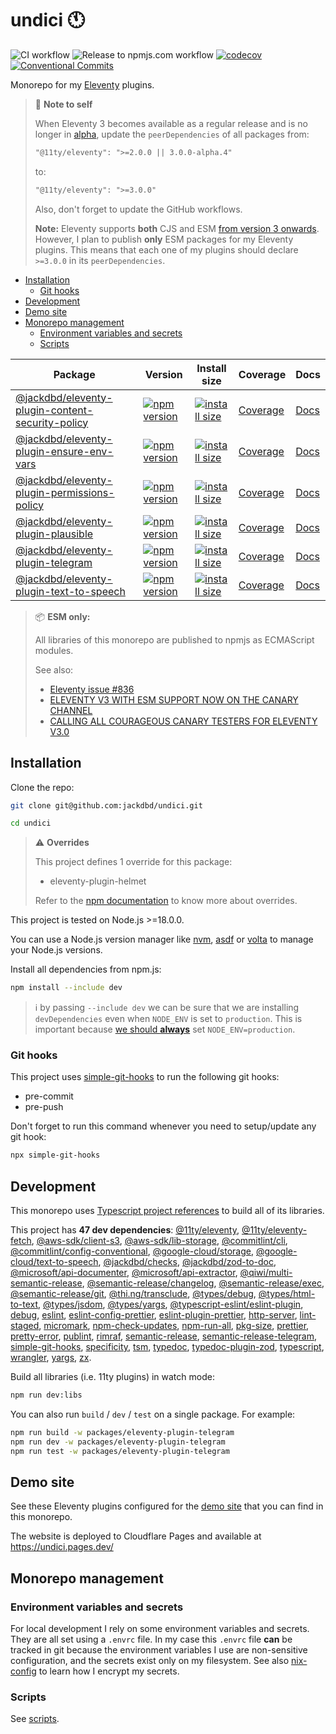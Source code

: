 # undici 🕚

![CI workflow](https://github.com/jackdbd/undici/actions/workflows/ci.yaml/badge.svg)
![Release to npmjs.com workflow](https://github.com/jackdbd/undici/actions/workflows/release-to-npmjs.yaml/badge.svg)
[![codecov](https://codecov.io/gh/jackdbd/undici/graph/badge.svg?token=BpFF8tmBYS)](https://codecov.io/gh/jackdbd/undici)
[![Conventional Commits](https://img.shields.io/badge/Conventional%20Commits-1.0.0-%23FE5196?logo=conventionalcommits&logoColor=white)](https://conventionalcommits.org)

Monorepo for my [Eleventy](https://www.11ty.dev/) plugins.

> 📌 **Note to self**
>
> When Eleventy 3 becomes available as a regular release and is no longer in [alpha](https://www.zachleat.com/web/eleventy-v3-alpha/), update the `peerDependencies` of all packages from:
>
> ```txt
> "@11ty/eleventy": ">=2.0.0 || 3.0.0-alpha.4"
> ```
>
> to:
>
> ```txt
> "@11ty/eleventy": ">=3.0.0"
> ```
>
> Also, don't forget to update the GitHub workflows.
>
> **Note:** Eleventy supports **both** CJS and ESM [from version 3 onwards](https://github.com/11ty/eleventy/pull/3074). However, I plan to publish **only** ESM packages for my Eleventy plugins. This means that each one of my plugins should declare `>=3.0.0` in its `peerDependencies`.

- [Installation](#installation)
  - [Git hooks](#git-hooks)
- [Development](#development)
- [Demo site](#demo-site)
- [Monorepo management](#monorepo-management)
  - [Environment variables and secrets](#environment-variables-and-secrets)
  - [Scripts](#scripts)

| Package | Version | Install size | Coverage | Docs |
|---|---|---|---|---|
| [@jackdbd/eleventy-plugin-content-security-policy](https://github.com/jackdbd/undici/tree/main/packages/eleventy-plugin-content-security-policy) | [![npm version](https://badge.fury.io/js/@jackdbd%2Feleventy-plugin-content-security-policy.svg)](https://badge.fury.io/js/@jackdbd%2Feleventy-plugin-content-security-policy) | [![install size](https://packagephobia.com/badge?p=@jackdbd/eleventy-plugin-content-security-policy)](https://packagephobia.com/result?p=@jackdbd/eleventy-plugin-content-security-policy) | [Coverage](https://app.codecov.io/gh/jackdbd/undici?flags%5B0%5D=eleventy-plugin-content-security-policy) | [Docs](https://jackdbd.github.io/undici/eleventy-plugin-content-security-policy/index.html) |
| [@jackdbd/eleventy-plugin-ensure-env-vars](https://github.com/jackdbd/undici/tree/main/packages/eleventy-plugin-ensure-env-vars) | [![npm version](https://badge.fury.io/js/@jackdbd%2Feleventy-plugin-ensure-env-vars.svg)](https://badge.fury.io/js/@jackdbd%2Feleventy-plugin-ensure-env-vars) | [![install size](https://packagephobia.com/badge?p=@jackdbd/eleventy-plugin-ensure-env-vars)](https://packagephobia.com/result?p=@jackdbd/eleventy-plugin-ensure-env-vars) | [Coverage](https://app.codecov.io/gh/jackdbd/undici?flags%5B0%5D=eleventy-plugin-ensure-env-vars) | [Docs](https://jackdbd.github.io/undici/eleventy-plugin-ensure-env-vars/index.html) |
| [@jackdbd/eleventy-plugin-permissions-policy](https://github.com/jackdbd/undici/tree/main/packages/eleventy-plugin-permissions-policy) | [![npm version](https://badge.fury.io/js/@jackdbd%2Feleventy-plugin-permissions-policy.svg)](https://badge.fury.io/js/@jackdbd%2Feleventy-plugin-permissions-policy) | [![install size](https://packagephobia.com/badge?p=@jackdbd/eleventy-plugin-permissions-policy)](https://packagephobia.com/result?p=@jackdbd/eleventy-plugin-permissions-policy) | [Coverage](https://app.codecov.io/gh/jackdbd/undici?flags%5B0%5D=eleventy-plugin-permissions-policy) | [Docs](https://jackdbd.github.io/undici/eleventy-plugin-permissions-policy/index.html) |
| [@jackdbd/eleventy-plugin-plausible](https://github.com/jackdbd/undici/tree/main/packages/eleventy-plugin-plausible) | [![npm version](https://badge.fury.io/js/@jackdbd%2Feleventy-plugin-plausible.svg)](https://badge.fury.io/js/@jackdbd%2Feleventy-plugin-plausible) | [![install size](https://packagephobia.com/badge?p=@jackdbd/eleventy-plugin-plausible)](https://packagephobia.com/result?p=@jackdbd/eleventy-plugin-plausible) | [Coverage](https://app.codecov.io/gh/jackdbd/undici?flags%5B0%5D=eleventy-plugin-plausible) | [Docs](https://jackdbd.github.io/undici/eleventy-plugin-plausible/index.html) |
| [@jackdbd/eleventy-plugin-telegram](https://github.com/jackdbd/undici/tree/main/packages/eleventy-plugin-telegram) | [![npm version](https://badge.fury.io/js/@jackdbd%2Feleventy-plugin-telegram.svg)](https://badge.fury.io/js/@jackdbd%2Feleventy-plugin-telegram) | [![install size](https://packagephobia.com/badge?p=@jackdbd/eleventy-plugin-telegram)](https://packagephobia.com/result?p=@jackdbd/eleventy-plugin-telegram) | [Coverage](https://app.codecov.io/gh/jackdbd/undici?flags%5B0%5D=eleventy-plugin-telegram) | [Docs](https://jackdbd.github.io/undici/eleventy-plugin-telegram/index.html) |
| [@jackdbd/eleventy-plugin-text-to-speech](https://github.com/jackdbd/undici/tree/main/packages/eleventy-plugin-text-to-speech) | [![npm version](https://badge.fury.io/js/@jackdbd%2Feleventy-plugin-text-to-speech.svg)](https://badge.fury.io/js/@jackdbd%2Feleventy-plugin-text-to-speech) | [![install size](https://packagephobia.com/badge?p=@jackdbd/eleventy-plugin-text-to-speech)](https://packagephobia.com/result?p=@jackdbd/eleventy-plugin-text-to-speech) | [Coverage](https://app.codecov.io/gh/jackdbd/undici?flags%5B0%5D=eleventy-plugin-text-to-speech) | [Docs](https://jackdbd.github.io/undici/eleventy-plugin-text-to-speech/index.html) |

> 📦 **ESM only:**
>
> All libraries of this monorepo are published to npmjs as ECMAScript modules.
>
> See also:
>
> - [Eleventy issue #836](https://github.com/11ty/eleventy/issues/836)
> - [ELEVENTY V3 WITH ESM SUPPORT NOW ON THE CANARY CHANNEL](https://www.zachleat.com/web/eleventy-v3-alpha/)
> - [CALLING ALL COURAGEOUS CANARY TESTERS FOR ELEVENTY V3.0](https://www.11ty.dev/blog/canary-eleventy-v3/)

## Installation

Clone the repo:

```sh
git clone git@github.com:jackdbd/undici.git

cd undici
```

> :warning: **Overrides**
>
> This project defines 1 override for this package:
>
> - eleventy-plugin-helmet
>
> Refer to the [npm documentation](https://docs.npmjs.com/cli/v10/configuring-npm/package-json#overrides) to know more about overrides.

This project is tested on Node.js >=18.0.0.

You can use a Node.js version manager like [nvm](https://github.com/nvm-sh/nvm), [asdf](https://github.com/asdf-vm/asdf) or [volta](https://github.com/volta-cli/volta) to manage your Node.js versions.

Install all dependencies from npm.js:

```sh
npm install --include dev
```

> :information_source: by passing `--include dev` we can be sure that we are installing `devDependencies` even when `NODE_ENV` is set to `production`. This is important because [we should **always**](https://youtu.be/HMM7GJC5E2o?si=RaVgw65WMOXDpHT2) set `NODE_ENV=production`.

### Git hooks

This project uses [simple-git-hooks](https://github.com/toplenboren/simple-git-hooks) to run the following git hooks:

- pre-commit
- pre-push

Don't forget to run this command whenever you need to setup/update any git hook:

```sh
npx simple-git-hooks
```

## Development

This monorepo uses [Typescript project references](https://www.typescriptlang.org/docs/handbook/project-references.html) to build all of its libraries.

This project has **47 dev dependencies**: [@11ty/eleventy](https://www.npmjs.com/package/@11ty/eleventy), [@11ty/eleventy-fetch](https://www.npmjs.com/package/@11ty/eleventy-fetch), [@aws-sdk/client-s3](https://www.npmjs.com/package/@aws-sdk/client-s3), [@aws-sdk/lib-storage](https://www.npmjs.com/package/@aws-sdk/lib-storage), [@commitlint/cli](https://www.npmjs.com/package/@commitlint/cli), [@commitlint/config-conventional](https://www.npmjs.com/package/@commitlint/config-conventional), [@google-cloud/storage](https://www.npmjs.com/package/@google-cloud/storage), [@google-cloud/text-to-speech](https://www.npmjs.com/package/@google-cloud/text-to-speech), [@jackdbd/checks](https://www.npmjs.com/package/@jackdbd/checks), [@jackdbd/zod-to-doc](https://www.npmjs.com/package/@jackdbd/zod-to-doc), [@microsoft/api-documenter](https://www.npmjs.com/package/@microsoft/api-documenter), [@microsoft/api-extractor](https://www.npmjs.com/package/@microsoft/api-extractor), [@qiwi/multi-semantic-release](https://www.npmjs.com/package/@qiwi/multi-semantic-release), [@semantic-release/changelog](https://www.npmjs.com/package/@semantic-release/changelog), [@semantic-release/exec](https://www.npmjs.com/package/@semantic-release/exec), [@semantic-release/git](https://www.npmjs.com/package/@semantic-release/git), [@thi.ng/transclude](https://www.npmjs.com/package/@thi.ng/transclude), [@types/debug](https://www.npmjs.com/package/@types/debug), [@types/html-to-text](https://www.npmjs.com/package/@types/html-to-text), [@types/jsdom](https://www.npmjs.com/package/@types/jsdom), [@types/yargs](https://www.npmjs.com/package/@types/yargs), [@typescript-eslint/eslint-plugin](https://www.npmjs.com/package/@typescript-eslint/eslint-plugin), [debug](https://www.npmjs.com/package/debug), [eslint](https://www.npmjs.com/package/eslint), [eslint-config-prettier](https://www.npmjs.com/package/eslint-config-prettier), [eslint-plugin-prettier](https://www.npmjs.com/package/eslint-plugin-prettier), [http-server](https://www.npmjs.com/package/http-server), [lint-staged](https://www.npmjs.com/package/lint-staged), [micromark](https://www.npmjs.com/package/micromark), [npm-check-updates](https://www.npmjs.com/package/npm-check-updates), [npm-run-all](https://www.npmjs.com/package/npm-run-all), [pkg-size](https://www.npmjs.com/package/pkg-size), [prettier](https://www.npmjs.com/package/prettier), [pretty-error](https://www.npmjs.com/package/pretty-error), [publint](https://www.npmjs.com/package/publint), [rimraf](https://www.npmjs.com/package/rimraf), [semantic-release](https://www.npmjs.com/package/semantic-release), [semantic-release-telegram](https://www.npmjs.com/package/semantic-release-telegram), [simple-git-hooks](https://www.npmjs.com/package/simple-git-hooks), [specificity](https://www.npmjs.com/package/specificity), [tsm](https://www.npmjs.com/package/tsm), [typedoc](https://www.npmjs.com/package/typedoc), [typedoc-plugin-zod](https://www.npmjs.com/package/typedoc-plugin-zod), [typescript](https://www.npmjs.com/package/typescript), [wrangler](https://www.npmjs.com/package/wrangler), [yargs](https://www.npmjs.com/package/yargs), [zx](https://www.npmjs.com/package/zx).

Build all libraries (i.e. 11ty plugins) in watch mode:

```sh
npm run dev:libs
```

You can also run `build` / `dev` / `test` on a single package. For example:

```sh
npm run build -w packages/eleventy-plugin-telegram
npm run dev -w packages/eleventy-plugin-telegram
npm run test -w packages/eleventy-plugin-telegram
```

## Demo site

See these Eleventy plugins configured for the [demo site](./packages/demo-site/README.md) that you can find in this monorepo.

The website is deployed to Cloudflare Pages and available at https://undici.pages.dev/

## Monorepo management

### Environment variables and secrets

For local development I rely on some environment variables and secrets. They are all set using a `.envrc` file. In my case this `.envrc` file **can** be tracked in git because the environment variables I use are non-sensitive configuration, and the secrets exist only on my filesystem. See also [nix-config](https://github.com/jackdbd/nix-config/) to learn how I encrypt my secrets.

### Scripts

See [scripts](./scripts/README.md).
